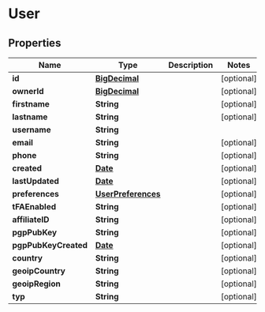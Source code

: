 
# User

## Properties
Name | Type | Description | Notes
------------ | ------------- | ------------- | -------------
**id** | [**BigDecimal**](BigDecimal.md) |  |  [optional]
**ownerId** | [**BigDecimal**](BigDecimal.md) |  |  [optional]
**firstname** | **String** |  |  [optional]
**lastname** | **String** |  |  [optional]
**username** | **String** |  | 
**email** | **String** |  |  [optional]
**phone** | **String** |  |  [optional]
**created** | [**Date**](Date.md) |  |  [optional]
**lastUpdated** | [**Date**](Date.md) |  |  [optional]
**preferences** | [**UserPreferences**](UserPreferences.md) |  |  [optional]
**tFAEnabled** | **String** |  |  [optional]
**affiliateID** | **String** |  |  [optional]
**pgpPubKey** | **String** |  |  [optional]
**pgpPubKeyCreated** | [**Date**](Date.md) |  |  [optional]
**country** | **String** |  |  [optional]
**geoipCountry** | **String** |  |  [optional]
**geoipRegion** | **String** |  |  [optional]
**typ** | **String** |  |  [optional]



